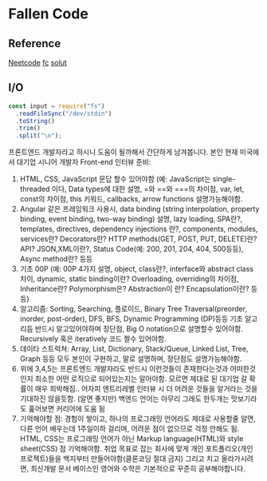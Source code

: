 # Fallen Code

## Reference

[Neetcode](https://neetcode.io/)
[fc](https://fastcampus.co.kr/dev_online_upjscodingtest)
[solut](https://www.solut.kr/levels)

## I/O

```js
const input = require("fs")
  .readFileSync("/dev/stdin")
  .toString()
  .trim()
  .split("\n");
```

프론트엔드 개발자라고 하시니 도움이 될까해서 간단하게 남겨봅니다.
본인 현재 미국에서 대기업 시니어 개발자
Front-end 인터뷰 준비:

1. HTML, CSS, JavaScript 문답 할수 있어야함 (예: JavaScript는 single-threaded 이다, Data types에 대한 설명, =와 ==와 ===의 차이점, var, let, const의 차이점, this 키워드, callbacks, arrow functions 설명가능해야함.
2. Angular 같은 프레임워크 사용시, data binding (string interpolation, property binding, event binding, two-way binding) 설명, lazy loading, SPA란?, templates, directives, dependency injections 란?, components, modules, services란? Decorators란? HTTP methods(GET, POST, PUT, DELETE)란? API? JSON,XML이란?, Status Code(예: 200, 201, 204, 404, 500등등), Async method란?
   등등
3. 기초 00P (예: 00P 4가지 설명, object, class란?, interface와 abstract class차이, dynamic, static binding이란? Overloading, overriding의 차이점, Inheritance란? Polymorphism은? Abstraction이 란? Encapsulation이란? 등등)
4. 알고리즘: Sorting, Searching, 플로이드, Binary Tree Traversal(preorder, inorder, post-order), DFS, BFS, Dynamic Programming (DP)등등 기초 알고리듬 반드시 알고있어야하며 장단점, Big O notation으로 설명할수 있어야함. Recursively 혹은 iteratively 코드 짤수 있어야함.
5. 데이타 스트럭쳐: Array, List, Dictionary, Stack/Queue, Linked List, Tree, Graph 등등 모두 본인이 구현하고, 말로 설명하며, 장단점도 설명가능해야함.
6. 위에 3,4,5는 프론트엔드 개발자라도 반드시 이런것들이 존재한다는것과 어떠한것인지 최소한 어떤 로직으로 되어있는지는 알아야함. 모르면 제대로 된 대기업 갈 확률이 매우 희박해짐.. 어자피 엔트리레벨 인터뷰 시 더 어려운 것들을 알거라는 것을 기대하진 않을듯함. (알면 좋지만) 백엔드 언어는 아무리 그래도 한두개는 맛보기라도 훑어보면 커리어에 도움 됨
7. 기억해야할 점: 경험이 쌓이고, 하나의 프로그래밍 언어라도 제대로 사용할줄 알면, 다른 언어 배우는데 1주일이하 걸리며, 어려운 점이 없으므로 걱정 안해도 됨. HTML, CSS는 프로그래밍 언어가 아닌 Markup language(HTML)와 style sheet(CSS) 점 기억해야함. 취업 목표로 잡는 회사에 맞게 개인 포트폴리오(개인 프로젝트)들을 백지부터 만들어야함(클론코딩 절대 금지)
   그리고 치고 올라가시려면, 최신개발 문서 베이스인 영어와 수학은 기본적으로 꾸준히 공부해야합니다.
